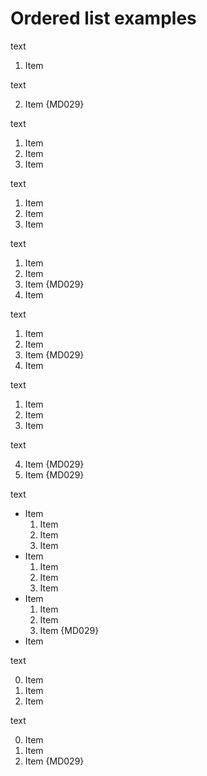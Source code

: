 # Ordered list examples

text

1. Item

text

2. Item {MD029}

text

1. Item
1. Item
1. Item

text

1. Item
2. Item
3. Item

text

1. Item
2. Item
1. Item {MD029}
4. Item

text

1. Item
1. Item
3. Item {MD029}
1. Item

text

1. Item
2. Item
3. Item

text

4. Item {MD029}
5. Item {MD029}

text

- Item
  1. Item
  1. Item
  1. Item
- Item
  1. Item
  2. Item
  3. Item
- Item
  1. Item
  2. Item
  4. Item {MD029}
- Item

text

0. Item
1. Item
2. Item

text

0. Item
1. Item
3. Item {MD029}
